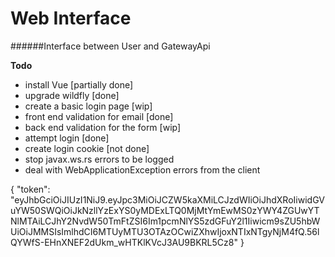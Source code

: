 # Web Interface
######Interface between User and GatewayApi

**Todo**
- install Vue [partially done]
- upgrade wildfly [done]
- create a basic login page [wip]
- front end validation for email [done]
- back end validation for the form [wip]
- attempt login [done]
- create login cookie [not done]
- stop javax.ws.rs errors to be logged
- deal with WebApplicationException errors from the client


{
    "token": "eyJhbGciOiJIUzI1NiJ9.eyJpc3MiOiJCZW5kaXMiLCJzdWIiOiJhdXRoIiwidGVuYW50SWQiOiJkNzllYzExYS0yMDExLTQ0MjMtYmEwMS0zYWY4ZGUwYTNlMTAiLCJhY2NvdW50TmFtZSI6Im1pcmNlYS5zdGFuY2l1Iiwicm9sZU5hbWUiOiJMMSIsImlhdCI6MTUyMTU3OTAzOCwiZXhwIjoxNTIxNTgyNjM4fQ.56lQYWfS-EHnXNEF2dUkm_wHTKlKVcJ3AU9BKRL5Cz8"
}